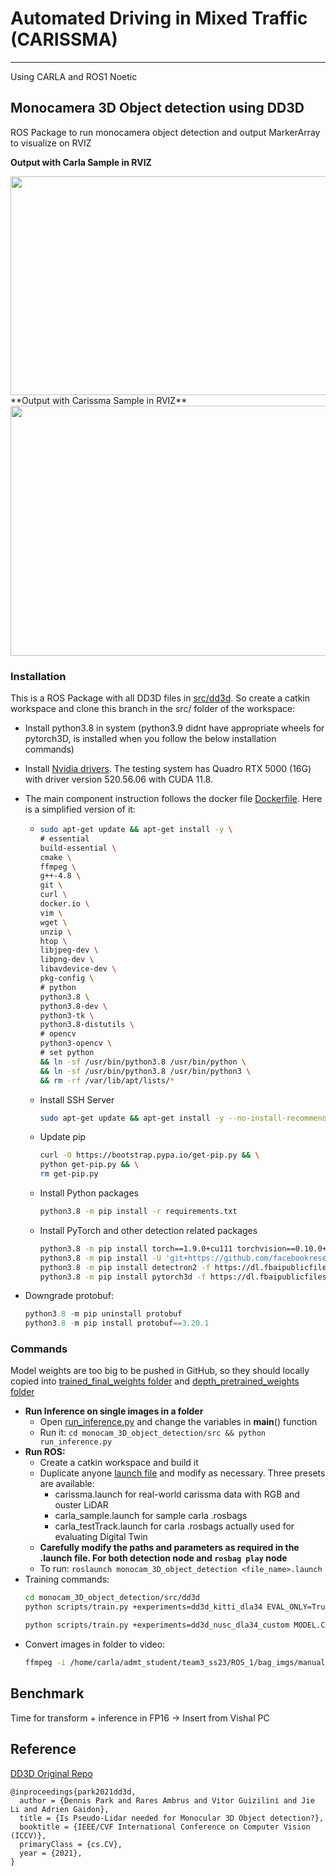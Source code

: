 # Automated Driving in Mixed Traffic (CARISSMA)
---
Using CARLA and ROS1 Noetic

## Monocamera 3D Object detection using DD3D
ROS Package to run monocamera object detection and output MarkerArray to visualize on RVIZ

**Output with Carla Sample in RVIZ**
<center><img src="./gifs/carla_960p.gif" width="600" height="350"/></center>
**Output with Carissma Sample in RVIZ**
<center><img src="./gifs/carissma_960p.gif" width="600" height="400"/></center>

### Installation
This is a ROS Package with all DD3D files in [src/dd3d](monocam_3D_object_detection/src/dd3d/). So create a catkin workspace and clone this branch in the src/ folder of the workspace:
- Install python3.8 in system (python3.9 didnt have appropriate wheels for pytorch3D, is installed when you follow the below installation commands)
- Install [Nvidia drivers](https://www.cyberciti.biz/faq/ubuntu-linux-install-nvidia-driver-latest-proprietary-driver/). The testing system has Quadro RTX 5000 (16G) with driver version 520.56.06 with CUDA 11.8.
- The main component instruction follows the docker file [Dockerfile](monocam_3D_object_detection/src/dd3d/docker/Dockerfile-cu111). Here is a simplified version of it:
    - ```bash
      sudo apt-get update && apt-get install -y \
      # essential
      build-essential \
      cmake \
      ffmpeg \
      g++-4.8 \
      git \
      curl \
      docker.io \
      vim \
      wget \
      unzip \
      htop \
      libjpeg-dev \
      libpng-dev \
      libavdevice-dev \
      pkg-config \
      # python
      python3.8 \
      python3.8-dev \
      python3-tk \
      python3.8-distutils \
      # opencv
      python3-opencv \
      # set python
      && ln -sf /usr/bin/python3.8 /usr/bin/python \
      && ln -sf /usr/bin/python3.8 /usr/bin/python3 \
      && rm -rf /var/lib/apt/lists/*
      ```
    - Install SSH Server
      ```bash
      sudo apt-get update && apt-get install -y --no-install-recommends openssh-client \ openssh-server && mkdir -p /var/run/sshd
      ```
    - Update pip
      ```bash
      curl -O https://bootstrap.pypa.io/get-pip.py && \
      python get-pip.py && \
      rm get-pip.py
      ```
    - Install Python packages
      ```bash
      python3.8 -m pip install -r requirements.txt
      ```
    - Install PyTorch and other detection related packages
      ```bash
      python3.8 -m pip install torch==1.9.0+cu111 torchvision==0.10.0+cu111 -f https://download.pytorch.org/whl/torch_stable.html
      python3.8 -m pip install -U 'git+https://github.com/facebookresearch/fvcore'
      python3.8 -m pip install detectron2 -f https://dl.fbaipublicfiles.com/detectron2/wheels/cu111/torch1.9/index.html
      python3.8 -m pip install pytorch3d -f https://dl.fbaipublicfiles.com/pytorch3d/packaging/wheels/py38_cu111_pyt190/download.html
      ```
    
- Downgrade protobuf: 
    ```python
    python3.8 -m pip uninstall protobuf
    python3.8 -m pip install protobuf==3.20.1
    ```

### Commands
Model weights are too big to be pushed in GitHub, so they should locally copied into [trained_final_weights folder](monocam_3D_object_detection/src/dd3d/trained_final_weights/) and [depth_pretrained_weights folder](monocam_3D_object_detection/src/dd3d/depth_pretrained_weights)
- **Run Inference on single images in a folder**
    - Open [run_inference.py](monocam_3D_object_detection/src/run_inference.py) and change the variables in __main__() function
    - Run it: `cd monocam_3D_object_detection/src && python run_inference.py`
- **Run ROS:**
    - Create a catkin workspace and build it
    - Duplicate anyone [launch file](monocam_3D_object_detection/src/launch/) and modify as necessary. Three presets are available:
        - carissma.launch for real-world carissma data with RGB and ouster LiDAR
        - carla_sample.launch for sample carla .rosbags
        - carla_testTrack.launch for carla .rosbags actually used for evaluating Digital Twin
    - **Carefully modify the paths and parameters as required in the .launch file. For both detection node and `rosbag play` node**
    - To run: `roslaunch monocam_3D_object_detection <file_name>.launch`
- Training commands:
    ```bash
    cd monocam_3D_object_detection/src/dd3d
    python scripts/train.py +experiments=dd3d_kitti_dla34 EVAL_ONLY=True MODEL.CKPT=../dla34_exp.pth TEST.IMS_PER_BATCH=8

    python scripts/train.py +experiments=dd3d_nusc_dla34_custom MODEL.CKPT=/home/carla/admt_student/team3_ss23/AVE6_project/dd3d/depth_pretrained_weights/depth_pretrained_dla34-2lnfuzr1.pth
    ```
- Convert images in folder to video:
    ```bash
    ffmpeg -i /home/carla/admt_student/team3_ss23/ROS_1/bag_imgs/manual_v99_evgresize/%01d.png -r 30 -c:v h264_nvenc out_v99_evg.mp4
    ```

## Benchmark
Time for transform + inference in FP16
-> Insert from Vishal PC
## Reference
[DD3D Original Repo](https://github.com/TRI-ML/dd3d)
```
@inproceedings{park2021dd3d,
  author = {Dennis Park and Rares Ambrus and Vitor Guizilini and Jie Li and Adrien Gaidon},
  title = {Is Pseudo-Lidar needed for Monocular 3D Object detection?},
  booktitle = {IEEE/CVF International Conference on Computer Vision (ICCV)},
  primaryClass = {cs.CV},
  year = {2021},
}